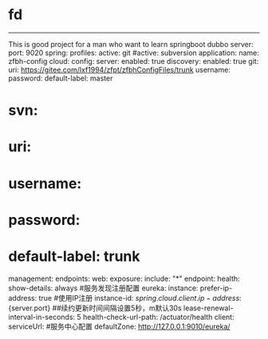 # fd
-----------------
This is good project for a man who want to learn springboot dubbo 
server:
  port: 9020
spring:
  profiles:
    active: git
    #active: subversion
  application:
    name: zfbh-config
  cloud:
    config:
      server:
        enabled: true
        discovery:
          enabled: true
        git:
          uri: https://gitee.com/lxf1994/zfpt/zfbhConfigFiles/trunk
          username: 
          password: 
          default-label: master
#
#        svn:
#          uri: 
#          username: 
#          password: 
#          default-label: trunk

management:
  endpoints:
    web:
      exposure:
        include: "*"
  endpoint:
    health:
      show-details: always
#服务发现注册配置
eureka:
  instance:
    prefer-ip-address: true #使用IP注册
    instance-id: ${spring.cloud.client.ip-address}:${server.port}
    ##续约更新时间间隔设置5秒，m默认30s
    lease-renewal-interval-in-seconds: 5
    health-check-url-path: /actuator/health
  client:
    serviceUrl:
      #服务中心配置
      defaultZone: http://127.0.0.1:9010/eureka/
